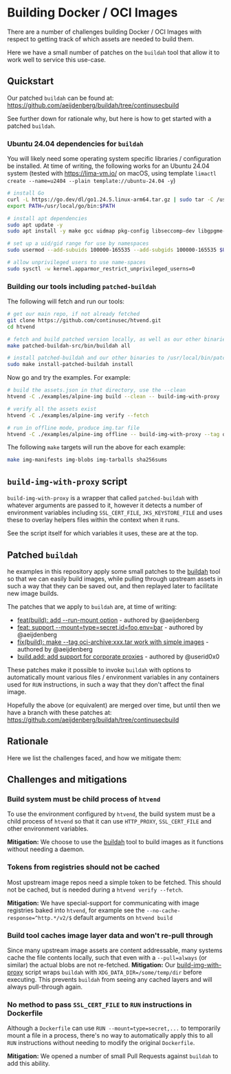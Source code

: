 # Building Docker / OCI Images

There are a number of challenges building Docker / OCI Images with respect to getting track of which assets are needed to build them.

Here we have a small number of patches on the `buildah` tool that allow it to work well to service this use-case.

## Quickstart

Our patched `buildah` can be found at: <https://github.com/aeijdenberg/buildah/tree/continusecbuild>

See further down for rationale why, but here is how to get started with a patched `buildah`.

### Ubuntu 24.04 dependencies for `buildah`

You will likely need some operating system specific libraries / configuration be installed. At time of writing, the following works for an Ubuntu 24.04 system (tested with <https://lima-vm.io/> on macOS, using template `limactl create --name=u2404 --plain template://ubuntu-24.04 -y`)

```bash
# install Go
curl -L https://go.dev/dl/go1.24.5.linux-arm64.tar.gz | sudo tar -C /usr/local -zx
export PATH=/usr/local/go/bin:$PATH

# install apt dependencies
sudo apt update -y
sudo apt install -y make gcc uidmap pkg-config libseccomp-dev libgpgme-dev netavark runc

# set up a uid/gid range for use by namespaces
sudo usermod --add-subuids 100000-165535 --add-subgids 100000-165535 $USER

# allow unprivileged users to use name-spaces
sudo sysctl -w kernel.apparmor_restrict_unprivileged_userns=0
```

### Building our tools including `patched-buildah`

The following will fetch and run our tools:

```bash
# get our main repo, if not already fetched
git clone https://github.com/continusec/htvend.git
cd htvend

# fetch and build patched version locally, as well as our other binaries
make patched-buildah-src/bin/buildah all

# install patched-buildah and our other binaries to /usr/local/bin/patched-buildah
sudo make install-patched-buildah install
```

Now go and try the examples. For example:

```bash
# build the assets.json in that directory, use the --clean
htvend -C ./examples/alpine-img build --clean -- build-img-with-proxy

# verify all the assets exist
htvend -C ./examples/alpine-img verify --fetch

# run in offline mode, produce img.tar file
htvend -C ./examples/alpine-img offline -- build-img-with-proxy --tag oci-archive:img.tar
```

The following `make` targets will run the above for each example:

```bash
make img-manifests img-blobs img-tarballs sha256sums
```

## `build-img-with-proxy` script

`build-img-with-proxy` is a wrapper that called `patched-buildah` with whatever arguments are passed to it, however it detects a number of environment variables including `SSL_CERT_FILE`, `JKS_KEYSTORE_FILE` and uses these to overlay helpers files within the context when it runs.

See the script itself for which variables it uses, these are at the top.

## Patched `buildah`

he examples in this repository apply some small patches to the [buildah](https://github.com/containers/buildah) tool so that we can easily build images, while pulling through upstream assets in such a way that they can be saved out, and then replayed later to facilitate new image builds.

The patches that we apply to `buildah` are, at time of writing:

- [feat(build): add --run-mount option](https://github.com/containers/buildah/pull/6289) - authored by @aeijdenberg
- [feat: support --mount=type=secret,id=foo,env=bar](https://github.com/containers/buildah/pull/6285) - authored by @aeijdenberg
- [fix(build): make --tag oci-archive:xxx.tar work with simple images](https://github.com/containers/buildah/pull/6284) - authored by @aeijdenberg
- [build,add: add support for corporate proxies](https://github.com/containers/buildah/pull/6274) - authored by @userid0x0

These patches make it possible to invoke `buildah` with options to automatically mount various files / environment variables in any containers used for `RUN` instructions, in such a way that they don't affect the final image.

Hopefully the above (or equivalent) are merged over time, but until then we have a branch with these patches at: https://github.com/aeijdenberg/buildah/tree/continusecbuild

## Rationale

Here we list the challenges faced, and how we mitigate them:

## Challenges and mitigations

### Build system must be child process of `htvend`

To use the environment configured by `htvend`, the build system must be a child process of `htvend` so that it can use `HTTP_PROXY`, `SSL_CERT_FILE` and other environment variables.

**Mitigation:** We choose to use the [buildah](https://github.com/containers/buildah) tool to build images as it functions without needing a daemon.

### Tokens from registries should not be cached

Most upstream image repos need a simple token to be fetched. This should not be cached, but is needed during a `htvend verify --fetch`.

**Mitigation:** We have special-support for communicating with image registries baked into `htvend`, for example see the `--no-cache-response=^http.*/v2/$` default arguments on `htvend build`

### Build tool caches image layer data and won't re-pull through

Since many upstream image assets are content addressable, many systems cache the file contents locally, such that even with a `--pull=always` (or similar) the actual blobs are not re-fetched.
**Mitigation:** Our [build-img-with-proxy](./scripts/build-img-with-proxy) script wraps `buildah` with `XDG_DATA_DIR=/some/temp/dir` before executing. This prevents `buildah` from seeing any cached layers and will always pull-through again.

### No method to pass `SSL_CERT_FILE` to `RUN` instructions in Dockerfile

Although a `Dockerfile` can use `RUN --mount=type=secret,...` to temporarily mount a file in a process, there's no way to automatically apply this to all `RUN` instructions without needing to modify the original `Dockerfile`.

**Mitigation:** We opened a number of small Pull Requests against `buildah` to add this ability.
